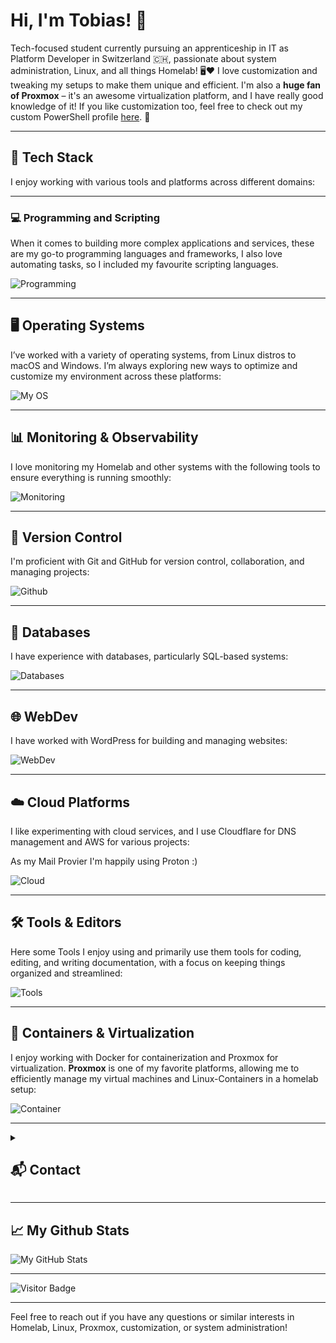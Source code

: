 # Hi, I'm Tobias! 👋

Tech-focused student currently pursuing an apprenticeship in IT as Platform Developer in Switzerland 🇨🇭, passionate about system administration, Linux, and all things Homelab! 🖥️❤️ I love customization and tweaking my setups to make them unique and efficient. I'm also a **huge fan of Proxmox** – it's an awesome virtualization platform, and I have really good knowledge of it! If you like customization too, feel free to check out my custom PowerShell profile [here](https://github.com/CrazyWolf13/unix-pwsh). 🚀

---

## 🔧 Tech Stack

I enjoy working with various tools and platforms across different domains:

---


### 💻 Programming and Scripting

When it comes to building more complex applications and services, these are my go-to programming languages and frameworks, I also love automating tasks, so I included my favourite scripting languages.

![Programming](https://go-skill-icons.vercel.app/api/icons?i=bash,powershell,python,fastapi,flask)

---

## 🖥️ Operating Systems

I’ve worked with a variety of operating systems, from Linux distros to macOS and Windows. I’m always exploring new ways to optimize and customize my environment across these platforms:

![My OS](https://go-skill-icons.vercel.app/api/icons?i=windows,linux,debian,ubuntu,arch,bsd,apple,android,raspberrypi,kali)

---

## 📊 Monitoring & Observability

I love monitoring my Homelab and other systems with the following tools to ensure everything is running smoothly:

![Monitoring](https://go-skill-icons.vercel.app/api/icons?i=grafana,prometheus,elasticsearch)

---

## 🔗 Version Control

I'm proficient with Git and GitHub for version control, collaboration, and managing projects:

![Github](https://go-skill-icons.vercel.app/api/icons?i=git,github)

---

## 💾 Databases

I have experience with databases, particularly SQL-based systems:

![Databases](https://go-skill-icons.vercel.app/api/icons?i=postgres,mysql,sqlite)

---

## 🌐 WebDev

I have worked with WordPress for building and managing websites:

![WebDev](https://go-skill-icons.vercel.app/api/icons?i=wordpress,divi,figma)

---

## ☁️ Cloud Platforms

I like experimenting with cloud services, and I use Cloudflare for DNS management and AWS for various projects:

As my Mail Provier I'm happily using Proton :)

![Cloud](https://go-skill-icons.vercel.app/api/icons?i=cloudflare,aws,proton)

---

## 🛠️ Tools & Editors

Here some Tools I enjoy using and primarily use them tools for coding, editing, and writing documentation, with a focus on keeping things organized and streamlined:

![Tools](https://go-skill-icons.vercel.app/api/icons?i=vscode,markdown,mermaid,obsidian,insomnia,flameshot,firefox,terminal)

---

## 🐳 Containers & Virtualization

I enjoy working with Docker for containerization and Proxmox for virtualization. **Proxmox** is one of my favorite platforms, allowing me to efficiently manage my virtual machines and Linux-Containers in a homelab setup:

![Container](https://go-skill-icons.vercel.app/api/icons?i=docker,lxc,proxmox)

---

<details>
 <summary>

  ## 📬 Contact</summary>
  You can reach me via Matrix: `@crazywolf13:matrix.org`  
  <br>
  Or connect with me on LinkedIn:  
  [![LinkedIn](https://skillicons.dev/icons?i=linkedin)](https://www.linkedin.com/in/tobias-meier-5597b6314/)
</details>

---

## 📈 My Github Stats

![My GitHub Stats](https://github-readme-stats.vercel.app/api?username=CrazyWolf13&show_icons=true&locale=en&theme=tokyonight)

---

![Visitor Badge](https://visitor-badge.laobi.icu/badge?page_id=CrazyWolf13.CrazyWolf13)

---

Feel free to reach out if you have any questions or similar interests in Homelab, Linux, Proxmox, customization, or system administration!
